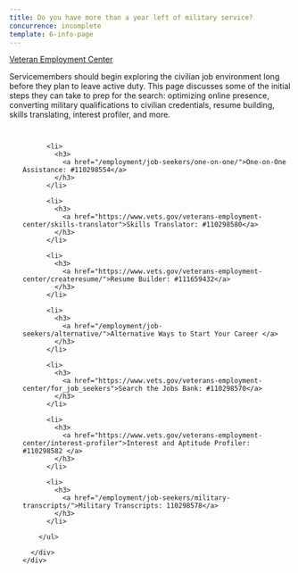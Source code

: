 ```yaml
---
title: Do you have more than a year left of military service?
concurrence: incomplete
template: 6-info-page
---
```


<div class="main" role="main" markdown="0">

<div class="action-bar">
  <div class="row">
    <div class="small-12 columns">
      <a class="usa-button-primary" href="https://www.vets.gov/veterans-employment-center/">Veteran Employment Center</a>
    </div>
  </div>
</div>

<div class="section one" markdown="0">
<div class="primary" markdown="0">
<div class="row" markdown="0">
<div class="small-12 columns" markdown="1">

Servicemembers should begin exploring the civilian job environment long before they plan to leave active duty. This page discusses some of the initial steps they can take to prep for the search: optimizing online presence, converting military qualifications to civilian credentials, resume building, skills translating, interest profiler, and more.

</div>
</div>
</div>

<div class="navigation">
  <div class="row">
    <div class="small-12 columns">
        <ul class="small-block-grid-1 medium-block-grid-3 cards small">

          <li>
            <h3>
              <a href="/employment/job-seekers/one-on-one/">One-on-One Assistance: #110298554</a>
            </h3>
          </li>

          <li>
            <h3>
              <a href="https://www.vets.gov/veterans-employment-center/skills-translator">Skills Translator: #110298580</a>
            </h3>
          </li>  

          <li>
            <h3>
              <a href="https://www.vets.gov/veterans-employment-center/createresume/">Resume Builder: #111659432</a>
            </h3>
          </li>

          <li>
            <h3>
              <a href="/employment/job-seekers/alternative/">Alternative Ways to Start Your Career </a>
            </h3>
          </li>  

          <li>
            <h3>
              <a href="https://www.vets.gov/veterans-employment-center/for_job_seekers">Search the Jobs Bank: #110298570</a>
            </h3>
          </li>

          <li>
            <h3>
              <a href="https://www.vets.gov/veterans-employment-center/interest-profiler">Interest and Aptitude Profiler: #110298582 </a>
            </h3>
          </li>

          <li>
            <h3>
              <a href="/employment/job-seekers/military-transcripts/">Military Transcripts: 110298578</a>
            </h3>
          </li>    

        </ul>  

      </div>
    </div>  
  </div>

  </div>
</div>
